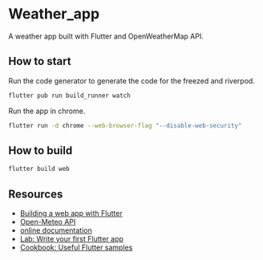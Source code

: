 # Weather_app

A weather app built with Flutter and OpenWeatherMap API.

## How to start

Run the code generator to generate the code for the freezed and riverpod.
```bash
flutter pub run build_runner watch
```

Run the app in chrome.
```bash
flutter run -d chrome --web-browser-flag "--disable-web-security"
```

## How to build

```bash
flutter build web
```

## Resources


- [Building a web app with Flutter](https://docs.flutter.dev/platform-integration/web/building)
- [Open-Meteo API](https://open-meteo.com/en/docs)
- [online documentation](https://docs.flutter.dev/)
- [Lab: Write your first Flutter app](https://docs.flutter.dev/get-started/codelab)
- [Cookbook: Useful Flutter samples](https://docs.flutter.dev/cookbook)
